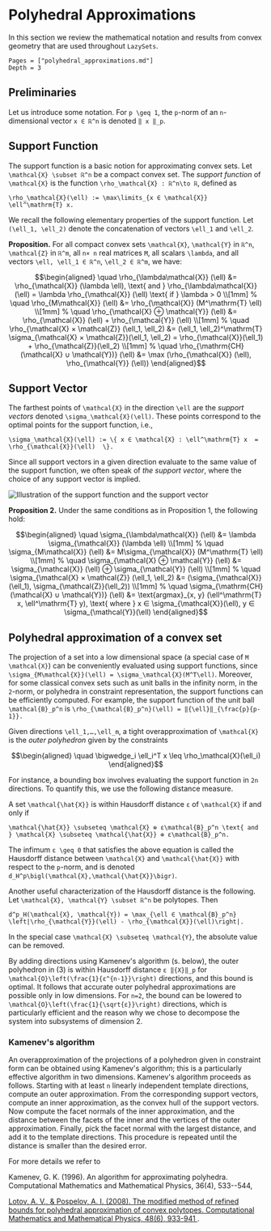 # Polyhedral Approximations

In this section we review the mathematical notation and results from convex
geometry that are used throughout `LazySets`.

```@contents
Pages = ["polyhedral_approximations.md"]
Depth = 3
```

## Preliminaries

Let us introduce some notation.
For ``p \geq 1``, the ``p``-norm of an ``n``-dimensional vector
``x ∈ ℝ^n`` is denoted ``‖ x ‖_p``.

## Support Function

The support function is a basic notion for approximating convex sets.
Let ``\mathcal{X} \subset ℝ^n`` be a compact convex set.
The *support function* of ``\mathcal{X}`` is the function
``\rho_\mathcal{X} : ℝ^n\to ℝ``, defined as

``\rho_\mathcal{X}(\ell) := \max\limits_{x ∈ \mathcal{X}} \ell^\mathrm{T} x.``

We recall the following elementary properties of the support function.
Let ``(\ell_1, \ell_2)`` denote the concatenation of vectors ``\ell_1`` and ``\ell_2``.

**Proposition.** For all compact convex sets
``\mathcal{X}``, ``\mathcal{Y}`` in ``ℝ^n``, ``\mathcal{Z}`` in ``ℝ^m``,
all ``n× n`` real matrices ``M``,
all scalars ``\lambda``,
and all vectors ``\ell, \ell_1 ∈ ℝ^n``, ``\ell_2 ∈ ℝ^m``, we have:

```math
\begin{aligned}
\quad \rho_{\lambda\mathcal{X}} (\ell) &= \rho_{\mathcal{X}} (\lambda \ell),
\text{ and } \rho_{\lambda\mathcal{X}} (\ell) = \lambda \rho_{\mathcal{X}} (\ell) \text{ if } \lambda > 0 \\[1mm]
%
\quad \rho_{M\mathcal{X}} (\ell) &= \rho_{\mathcal{X}} (M^\mathrm{T} \ell) \\[1mm]
%
\quad \rho_{\mathcal{X} ⊕ \mathcal{Y}} (\ell) &= \rho_{\mathcal{X}} (\ell) + \rho_{\mathcal{Y}} (\ell) \\[1mm]
%
\quad \rho_{\mathcal{X} × \mathcal{Z}} (\ell_1, \ell_2) &= (\ell_1, \ell_2)^\mathrm{T} \sigma_{\mathcal{X} × \mathcal{Z}}(\ell_1, \ell_2) = \rho_{\mathcal{X}}(\ell_1) + \rho_{\mathcal{Z}}(\ell_2) \\[1mm]
%
\quad \rho_{\mathrm{CH}(\mathcal{X} ∪ \mathcal{Y})} (\ell) &= \max (\rho_{\mathcal{X}} (\ell), \rho_{\mathcal{Y}} (\ell))
\end{aligned}
```

## Support Vector

The farthest points of ``\mathcal{X}`` in the direction ``\ell`` are the
*support vectors* denoted ``\sigma_\mathcal{X}(\ell)``.
These points correspond to the optimal points for the support function, i.e.,

``\sigma_\mathcal{X}(\ell) := \{ x ∈ \mathcal{X} : \ell^\mathrm{T} x  = \rho_{\mathcal{X}}(\ell)  \}.``

Since all support vectors in a given direction evaluate to the same value of the
support function, we often speak of *the support vector*, where the choice of
any support vector is implied.

![Illustration of the support function and the support vector](../assets/sfun_svec.png)

**Proposition 2.** Under the same conditions
as in Proposition 1, the following hold:

```math
\begin{aligned}
\quad \sigma_{\lambda\mathcal{X}} (\ell) &= \lambda \sigma_{\mathcal{X}} (\lambda \ell) \\[1mm]
%
\quad \sigma_{M\mathcal{X}} (\ell) &= M\sigma_{\mathcal{X}} (M^\mathrm{T} \ell) \\[1mm]
%
\quad \sigma_{\mathcal{X} ⊕ \mathcal{Y}} (\ell) &= \sigma_{\mathcal{X}} (\ell) ⊕ \sigma_{\mathcal{Y}} (\ell) \\[1mm]
%
\quad \sigma_{\mathcal{X} × \mathcal{Z}} (\ell_1, \ell_2) &= (\sigma_{\mathcal{X}}(\ell_1), \sigma_{\mathcal{Z}}(\ell_2)) \\[1mm]
%
\quad \sigma_{\mathrm{CH}(\mathcal{X} ∪ \mathcal{Y})} (\ell) &=
\text{argmax}_{x, y} (\ell^\mathrm{T} x, \ell^\mathrm{T} y),
\text{ where } x ∈ \sigma_{\mathcal{X}}(\ell), y ∈ \sigma_{\mathcal{Y}}(\ell)
\end{aligned}
```

## Polyhedral approximation of a convex set

The projection of a set into a low dimensional space (a special case of
``M \mathcal{X}``) can be conveniently evaluated using support functions, since
``\sigma_{M\mathcal{X}}(\ell) = \sigma_\mathcal{X}(M^T\ell)``.
Moreover, for some classical convex sets such as unit balls in the infinity
norm, in the ``2``-norm, or polyhedra in constraint representation, the support
functions can be efficiently computed.
For example, the support function of the unit ball ``\mathcal{B}_p^n`` is
``\rho_{\mathcal{B}_p^n}(\ell) = ‖{\ell}‖_{\frac{p}{p-1}}.``

Given directions ``\ell_1,…,\ell_m``, a tight overapproximation of
``\mathcal{X}`` is the *outer polyhedron* given by the constraints

```math
\begin{aligned}
\quad \bigwedge_i \ell_i^T x \leq \rho_\mathcal{X}(\ell_i)
\end{aligned}
```

For instance, a bounding box involves evaluating the support function in ``2n``
directions.
To quantify this, we use the following distance measure.

A set ``\mathcal{\hat{X}}`` is within Hausdorff distance ``ε`` of
``\mathcal{X}`` if and only if

``\mathcal{\hat{X}} \subseteq \mathcal{X} ⊕ ε\mathcal{B}_p^n
\text{ and } \mathcal{X} \subseteq \mathcal{\hat{X}} ⊕
ε\mathcal{B}_p^n.``

The infimum ``ε \geq 0`` that satisfies the above equation is called
the Hausdorff distance between ``\mathcal{X}`` and ``\mathcal{\hat{X}}`` with
respect to the ``p``-norm, and is denoted
``d_H^p\bigl(\mathcal{X},\mathcal{\hat{X}}\bigr)``.

Another useful characterization of the Hausdorff distance is the following.
Let ``\mathcal{X}, \mathcal{Y} \subset ℝ^n`` be polytopes.
Then

``d^p_H(\mathcal{X}, \mathcal{Y}) = \max_{\ell ∈ \mathcal{B}_p^n}
\left|\rho_{\mathcal{Y}}(\ell) - \rho_{\mathcal{X}}(\ell)\right|.``

In the special case ``\mathcal{X} \subseteq \mathcal{Y}``, the absolute value
can be removed.

By adding directions using Kamenev's algorithm (s. below), the outer polyhedron
in (3) is within Hausdorff distance ``ε ‖{X}‖_p`` for
``\mathcal{O}\left(\frac{1}{ε^{n-1}}\right)`` directions, and this
bound is optimal.
It follows that accurate outer polyhedral approximations are possible only in
low dimensions.
For ``n=2``, the bound can be lowered to
``\mathcal{O}\left(\frac{1}{\sqrt{ε}}\right)`` directions, which is
particularly efficient and the reason why we chose to decompose the system into
subsystems of dimension 2.

### Kamenev's algorithm

An overapproximation of the projections of a polyhedron given in constraint form
can be obtained using Kamenev's algorithm; this is a particularly effective
algorithm in two dimensions.
Kamenev's algorithm proceeds as follows.
Starting with at least ``n`` linearly independent template directions, compute
an outer approximation.
From the corresponding support vectors, compute an inner approximation, as the
convex hull of the support vectors.
Now compute the facet normals of the inner approximation, and the distance
between the facets of the inner and the vertices of the outer approximation.
Finally, pick the facet normal with the largest distance, and add it to the
template directions.
This procedure is repeated until the distance is smaller than the desired error.

For more details we refer to

Kamenev, G. K. (1996). An algorithm for approximating polyhedra. Computational
Mathematics and Mathematical Physics, 36(4), 533--544,

[Lotov, A. V., & Pospelov, A. I. (2008). The modified method of refined bounds
for polyhedral approximation of convex polytopes. Computational Mathematics and
Mathematical Physics, 48(6), 933-941
](https://link.springer.com/article/10.1134/S0965542508060055).
